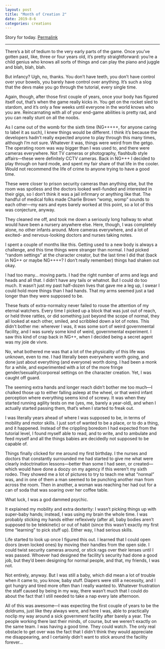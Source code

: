 ```yaml
---
layout: post
title: "Month of Creation 2"
date: 2019-8-6
categories: creations
---
```


Story for today.
[Permalink](https://www.reddit.com/r/WritingPrompts/comments/cmq3ps/wp_you_live_a_full_live_many_ups_and_downs_but/ew481uc?utm_source=share&utm_medium=web2x)

---


There’s a bit of tedium to the very early parts of the game. Once you’ve gotten past,
like, three or four years old, it’s pretty straightforward: you’re a child genius who
knows all sorts of things and can play the piano and juggle and blah, blah, blah.

But infancy? Ugh, no, thanks. You don’t have teeth, you don’t have control over your
bowels, you barely have control over anything. It’s such a slog that the devs make you go
through the tutorial, every single time.

Again, though, after those first couple of years, once your body has figured itself out,
that’s when the game really kicks in. You get on the rocket sled to stardom, and it’s
only a few weeks until everyone in the world knows who you are. Reincarnating with all of
your end-game abilities is pretty rad, and you can really stunt on all the noobs.

As I came out of the womb for the sixth time (NG+++++, for anyone caring to label it as
such), I knew things would be different. I think it’s because the developers hadn’t
really expected anyone to play through this many times, although I’m not sure. Whatever
it was, things were weird from the getgo. The operating room was way bigger than I was
used to, and there were cameras everywhere. Not TV cameras or photography, flashbulb
style affairs—these were definitely CCTV cameras. Back in NG+++ I decided to play through
on hard mode, and spent my fair share of that life in the cooler. Would not recommend the
life of crime to anyone trying to have a good time.

These were closer to prison security cameras than anything else, but the room was
spotless and the doctors looked well-funded and interested in their gigs, so I don’t
think it was a jail infirmary or anything like that. The handful of medical folks made
Charlie Brown “womp, womp” sounds to each other—my ears and eyes barely worked at this
point, so a lot of this was conjecture, anyway.

They cleaned me off, and took me down a seriously long hallway to what would have been a
nursery anywhere else. Here, though, I was completely alone, no other infants around.
More cameras everywhere, and a lot of excited- and nervous-looking doctors and nurses
taking notes.

I spent a couple of months like this. Getting used to a new body is always a challenge,
and this time things were stranger than normal. I had picked “random settings” at the
character creator, but the last time I did that (back in NG++ or maybe NG++++? I don’t
really remember) things had shaken out okay.

I had too many… moving parts. I had the right number of arms and legs and heads and all
that. I didn’t have any tails or whatnot.  But I could do too much. It wasn’t just my
past half-dozen lives that gave me a leg up, I swear I could hold more things than I had
hands. That my arms seemed just a tad longer than they were supposed to be.

These feats of extra-normalcy never failed to rouse the attention of my eternal watchers.
Every time I picked up a block that was just out of reach, or held three rattles, or did
something just beyond the scope of normal, they all looked at each other, smiled, and
scribbled down a lot of notes. This didn’t bother me: wherever I was, it was some sort of
weird governmental facility, and I was surely some kind of weird, governmental
experiment. I saw this kind of crap back in NG++, when I decided being a secret agent was
my joie de vivre.

No, what bothered me was that a lot of the physicality of this life was unknown, even to
me. I had literally been everywhere worth going, and done just about everything (and
everyone) worth doing. I had been a monk for a while, and experimented with a lot of the
more fringe gender/sexuality/corporeal settings on the character creation. Yet, I was
caught off guard.

The seeming extra hands and longer reach didn’t bother me too much—I chalked those up to
either falling asleep at the wheel, or that weird infant perception where everything
seems kind of screwy. It was when they started running agility tests on me (yes, me,
barely a year-old), and when I actually started passing them, that’s when I started to
freak out.

I was literally years ahead of where I was supposed to be, in terms of mobility and motor
skills. I just sort of wanted to be a place, or to do a thing, and it happened. Instead
of the crippling boredom I had expected from the tutorial level, I found myself able to
read, and to write, and to ambulate and feed myself and all the things babies are
decidedly not supposed to be capable of.

Things finally clicked for me around my first birthday. I the nurses and doctors that
constantly surrounded me had started to give me what were clearly indoctrination
lessons—better than some I had seen, or created—which would have done a doozy on my
agency if this weren’t my sixth rodeo. They showed me a lot of pictures to try to teach
me what “normal” was, and in one of them a man seemed to be punching another man from
across the room. Then in another, a woman was reaching her had out for a can of soda that
was soaring over her coffee table.

What luck, I was a god dammed psychic.

It explained my mobility and extra dexterity: I wasn’t picking things up with super-baby
hands; instead, I was using my brain the whole time. I was probably sticking my hands
either reflexively (after all, baby bodies aren’t supposed to be telekinetic) or out of
habit (since this wasn’t exactly my first time “learning” to pick stuff up). Either way,
I had serious skills.

Life started to look up once I figured this out. I learned that I could open doors (even
locked ones) by moving their handles from the open side. I could twist security cameras
around, or stick rags over their lenses until I was passed.  Whoever had designed the
facility’s security had done a good job, but they’d been designing for normal people, and
that, my friends, I was not.

Not entirely, anyway. But I was still a baby, which did mean a lot of trouble when it
came to, you know, baby stuff. Diapers were still a necessity, and I got hungry and tired
more often than I really wanted to. Whatever frustration the staff caused by being in my
way, there wasn’t much that I could do about the fact that I still needed to take a nap
every late afternoon.

All of this was awesome—I was expecting the first couple of years to be the doldrums,
just like they always were, and here I was, able to practically noclip my way around a
sick government facility after barely a year. The people working there last their minds,
of course, but we weren’t exactly on the same team. I was having a good time. They could
watch. The only real obstacle to get over was the fact that I didn’t think they would
appreciate me disappearing, and I certainly didn’t want to stick around the facility
forever…
